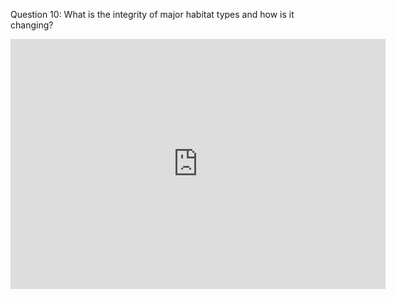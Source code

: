 Question 10: What is the integrity of major habitat types and how is it changing?


<iframe src="http://www.arcgis.com/home/webmap/viewer.html?url=http%3A%2F%2Fatoll.floridamarine.org%2Farcgis%2Frest%2Fservices%2FFWC_GIS%2FOpenData_FWHabitat%2FMapServer&source=sd" style="border:0px #ffffff none;" name="myiFrame" scrolling="no" frameborder="1" marginheight="0px" marginwidth="0px" height="400px" width="600px" allowfullscreen></iframe>

